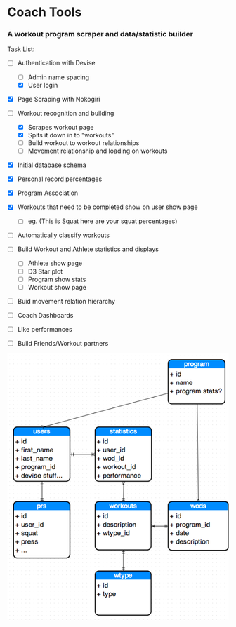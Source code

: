 # Coach Tools
### A workout program scraper and data/statistic builder

Task List:

- [ ] Authentication with Devise
  - [ ] Admin name spacing
  - [x] User login
- [x] Page Scraping with Nokogiri
- [ ] Workout recognition and building
  - [x] Scrapes workout page
  - [x] Spits it down in to "workouts"
  - [ ] Build workout to workout relationships
  - [ ] Movement relationship and loading on workouts
- [x] Initial database schema
- [x] Personal record percentages
- [x] Program Association
- [x] Workouts that need to be completed show on user show page
  - [ ] eg. (This is Squat here are your squat percentages)
- [ ] Automatically classify workouts
- [ ] Build Workout and Athlete statistics and displays
  - [ ] Athlete show page
  - [ ] D3 Star plot
  - [ ] Program show stats
  - [ ] Workout show page
- [ ] Buid movement relation hierarchy
- [ ] Coach Dashboards
- [ ] Like performances
- [ ] Build Friends/Workout partners


![Alt text](/schema.png?raw=true "Schema")
